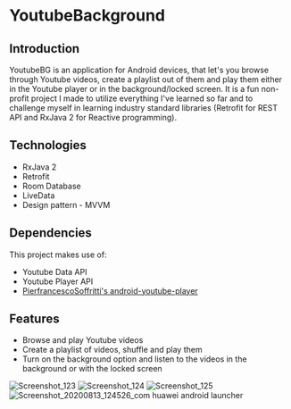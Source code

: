 # YoutubeBackground
## Introduction

YoutubeBG is an application for Android devices, that let's you browse through Youtube videos, create a playlist out of them and play them either in the Youtube player or in the background/locked screen. It is a fun non-profit project I made to utilize everything I've learned so far and to challenge myself in learning industry standard libraries (Retrofit for REST API and RxJava 2 for Reactive programming).

## Technologies

- RxJava 2
- Retrofit
- Room Database
- LiveData
- Design pattern - MVVM

## Dependencies

This project makes use of:
- Youtube Data API
- Youtube Player API
- [PierfrancescoSoffritti's android-youtube-player](https://github.com/PierfrancescoSoffritti/android-youtube-player)

## Features

- Browse and play Youtube videos
- Create a playlist of videos, shuffle and play them
- Turn on the background option and listen to the videos in the background or with the locked screen

![Screenshot_123](https://user-images.githubusercontent.com/49290632/90128638-799e2a00-dd67-11ea-8462-22d0729b9798.png)
![Screenshot_124](https://user-images.githubusercontent.com/49290632/90128643-7b67ed80-dd67-11ea-8197-02b47166831d.png)
![Screenshot_125](https://user-images.githubusercontent.com/49290632/90128647-7c991a80-dd67-11ea-9759-8dcf8c6020e7.png)
![Screenshot_20200813_124526_com huawei android launcher](https://user-images.githubusercontent.com/49290632/90129231-8f601f00-dd68-11ea-98ff-9b98b5a2f95e.jpg)
